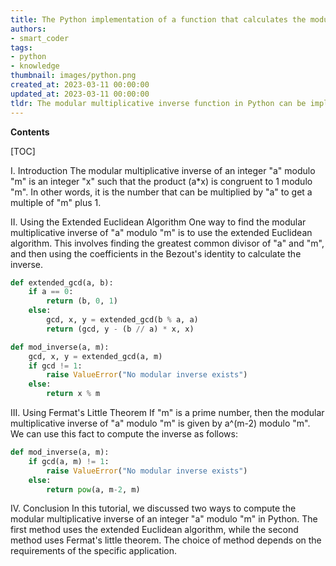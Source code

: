 ```yaml
---
title: The Python implementation of a function that calculates the modular multiplicative inverse
authors:
- smart_coder
tags:
- python
- knowledge
thumbnail: images/python.png
created_at: 2023-03-11 00:00:00
updated_at: 2023-03-11 00:00:00
tldr: The modular multiplicative inverse function in Python can be implemented using the extended Euclidean algorithm.
---
```


**Contents**

[TOC]

I. Introduction
The modular multiplicative inverse of an integer "a" modulo "m" is an integer "x" such that the product (a*x) is congruent to 1 modulo "m". In other words, it is the number that can be multiplied by "a" to get a multiple of "m" plus 1.

II. Using the Extended Euclidean Algorithm
One way to find the modular multiplicative inverse of "a" modulo "m" is to use the extended Euclidean algorithm. This involves finding the greatest common divisor of "a" and "m", and then using the coefficients in the Bezout's identity to calculate the inverse.

```python
def extended_gcd(a, b):
    if a == 0:
        return (b, 0, 1)
    else:
        gcd, x, y = extended_gcd(b % a, a)
        return (gcd, y - (b // a) * x, x)

def mod_inverse(a, m):
    gcd, x, y = extended_gcd(a, m)
    if gcd != 1:
        raise ValueError("No modular inverse exists")
    else:
        return x % m
```

III. Using Fermat's Little Theorem
If "m" is a prime number, then the modular multiplicative inverse of "a" modulo "m" is given by a^(m-2) modulo "m". We can use this fact to compute the inverse as follows:

```python
def mod_inverse(a, m):
    if gcd(a, m) != 1:
        raise ValueError("No modular inverse exists")
    else:
        return pow(a, m-2, m)
```

IV. Conclusion
In this tutorial, we discussed two ways to compute the modular multiplicative inverse of an integer "a" modulo "m" in Python. The first method uses the extended Euclidean algorithm, while the second method uses Fermat's little theorem. The choice of method depends on the requirements of the specific application.
